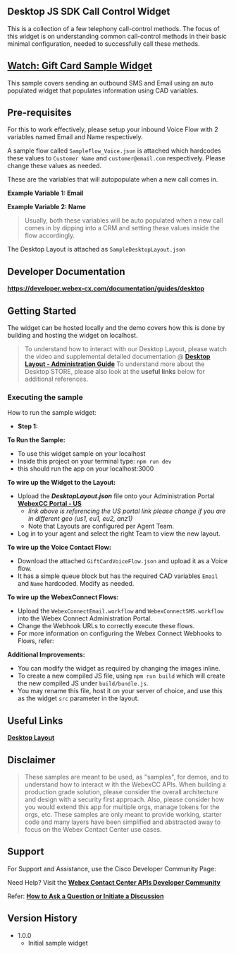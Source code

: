## Desktop JS SDK Call Control Widget

This is a collection of a few telephony call-control methods. The focus of this widget is on understanding common call-control methods in their basic minimal configuration, needed to successfully call these methods.

## [Watch: Gift Card Sample Widget]()

This sample covers sending an outbound SMS and Email using an auto populated widget that populates information using CAD variables.

## Pre-requisites

For this to work effectively, please setup your inbound Voice Flow with 2 variables named Email and Name respectively.

A sample flow called `SampleFlow_Voice.json` is attached which hardcodes these values to `Customer Name` and `customer@email.com` respectively.
Please change these values as needed.

These are the variables that will autopopulate when a new call comes in.

**Example Variable 1: Email**

**Example Variable 2: Name**

> Usually, both these variables will be auto populated when a new call comes in by dipping into a CRM and setting these values inside the flow accordingly.

The Desktop Layout is attached as `SampleDesktopLayout.json`

## Developer Documentation

**https://developer.webex-cx.com/documentation/guides/desktop**

## Getting Started

The widget can be hosted locally and the demo covers how this is done by building and hosting the widget on localhost.

> To understand how to interact with our Desktop Layout, please watch the video and supplemental detailed documentation @ **[Desktop Layout - Administration Guide](https://www.cisco.com/c/en/us/td/docs/voice_ip_comm/cust_contact/contact_center/webexcc/SetupandAdministrationGuide_2/b_mp-release-2/b_cc-release-2_chapter_011.html#topic_8230815F4023699032326F948C3F1495)**
> To understand more about the Desktop STORE, please also look at the **useful links** below for additional references.

### Executing the sample

How to run the sample widget:

- **Step 1:**

**To Run the Sample:**

- To use this widget sample on your localhost
- Inside this project on your terminal type: `npm run dev`
- this should run the app on your localhost:3000

**To wire up the Widget to the Layout:**

- Upload the **_DesktopLayout.json_** file onto your Administration Portal **[WebexCC Portal - US](https://portal.wxcc-us1.cisco.com/portal/home.html#)**
  - _link above is referencing the US portal link please change if you are in different geo (us1, eu1, eu2, anz1)_
  - Note that Layouts are configured per Agent Team.
- Log in to your agent and select the right Team to view the new layout.

**To wire up the Voice Contact Flow:**

- Download the attached `GiftCardVoiceFlow.json` and upload it as a Voice flow.
- It has a simple queue block but has the required CAD variables `Email` and `Name` hardcoded. Modify as needed.

**To wire up the WebexConnect Flows:**

- Upload the `WebexConnectEmail.workflow` and `WebexConnectSMS.workflow` into the Webex Connect Administration Portal.
- Change the Webhook URLs to correctly execute these flows.
- For more information on configuring the Webex Connect Webhooks to Flows, refer:

**Additional Improvements:**

- You can modify the widget as required by changing the images inline.
- To create a new compiled JS file, using `npm run build` which will create the new compiled JS under `build/bundle.js`.
- You may rename this file, host it on your server of choice, and use this as the widget `src` parameter in the layout.

## Useful Links

**[Desktop Layout](https://www.cisco.com/c/en/us/td/docs/voice_ip_comm/cust_contact/contact_center/webexcc/SetupandAdministrationGuide_2/b_mp-release-2/b_cc-release-2_chapter_011.html#topic_8230815F4023699032326F948C3F1495)**

## Disclaimer

> These samples are meant to be used, as "samples", for demos, and to understand how to interact w
> ith the WebexCC APIs.
> When building a production grade solution, please consider the overall architecture and design with a security first approach.
> Also, please consider how you would extend this app for multiple orgs, manage tokens for the orgs, etc.
> These samples are only meant to provide working, starter code and many layers have been simplified and abstracted away to focus on the Webex Contact Center use cases.

## Support

For Support and Assistance, use the Cisco Developer Community Page:

Need Help? Visit the **[Webex Contact Center APIs Developer Community](https://community.cisco.com/t5/contact-center/bd-p/j-disc-dev-contact-center)**

Refer: **[How to Ask a Question or Initiate a Discussion](https://community.cisco.com/t5/contact-center/webex-contact-center-apis-developer-community-and-support/m-p/4558270)**

## Version History

- 1.0.0
  - Initial sample widget
